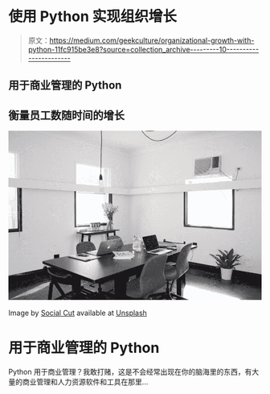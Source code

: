 # 使用 Python 实现组织增长

> 原文：<https://medium.com/geekculture/organizational-growth-with-python-11fc915be3e8?source=collection_archive---------10----------------------->

## 用于商业管理的 Python

## 衡量员工数随时间的增长

![](img/03b3d1c51565ce2b8040a31deff729ca.png)

Image by [Social Cut](https://unsplash.com/@socialcut) available at [Unsplash](https://unsplash.com/photos/EwQhB7yNGOU)

# 用于商业管理的 Python

Python 用于商业管理？我敢打赌，这是不会经常出现在你的脑海里的东西，有大量的商业管理和人力资源软件和工具在那里…